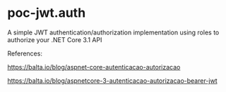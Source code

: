 # poc-jwt.auth
A simple JWT authentication/authorization implementation using roles to authorize your .NET Core 3.1 API

References:

https://balta.io/blog/aspnet-core-autenticacao-autorizacao

https://balta.io/blog/aspnetcore-3-autenticacao-autorizacao-bearer-jwt
